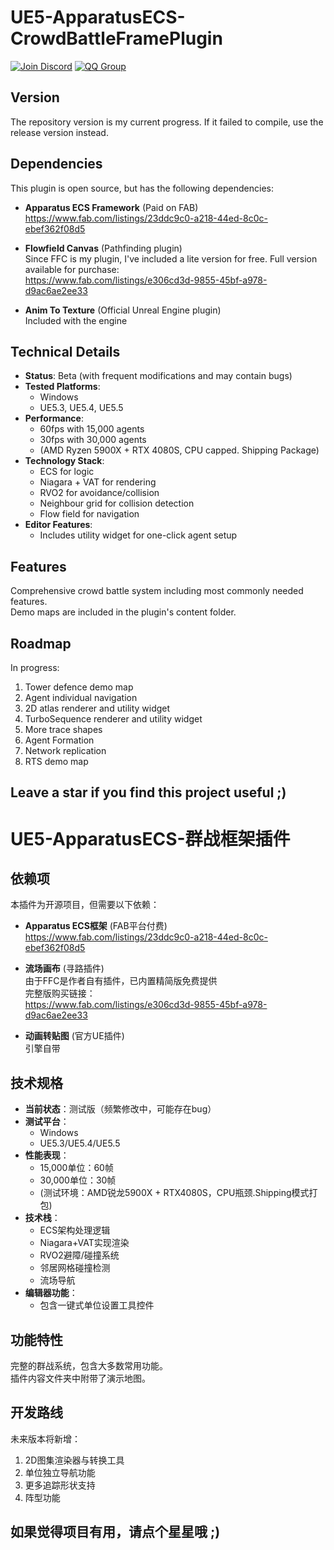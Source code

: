 # UE5-ApparatusECS-CrowdBattleFramePlugin

[![Join Discord](https://img.shields.io/badge/Discord-Join%20Chat-blue?logo=discord)](https://discord.gg/8AUMxq3SgV)
[![QQ Group](https://img.shields.io/badge/QQ%20Group-916358710-blue?logo=tencentqq)](https://jq.qq.com/?_wv=1027&k=5R5X5wX)

## Version
The repository version is my current progress. 
If it failed to compile, use the release version instead.

## Dependencies

This plugin is open source, but has the following dependencies:

- **Apparatus ECS Framework** (Paid on FAB)  
  https://www.fab.com/listings/23ddc9c0-a218-44ed-8c0c-ebef362f08d5

- **Flowfield Canvas** (Pathfinding plugin)  
  Since FFC is my plugin, I've included a lite version for free.
  Full version available for purchase:  
  https://www.fab.com/listings/e306cd3d-9855-45bf-a978-d9ac6ae2ee33

- **Anim To Texture** (Official Unreal Engine plugin)  
  Included with the engine

## Technical Details

- **Status**: Beta (with frequent modifications and may contain bugs)
- **Tested Platforms**: 
  - Windows
  - UE5.3, UE5.4, UE5.5
- **Performance**: 
  - 60fps with 15,000 agents
  - 30fps with 30,000 agents
  - (AMD Ryzen 5900X + RTX 4080S, CPU capped. Shipping Package)
- **Technology Stack**:
  - ECS for logic
  - Niagara + VAT for rendering
  - RVO2 for avoidance/collision
  - Neighbour grid for collision detection
  - Flow field for navigation
- **Editor Features**:
  - Includes utility widget for one-click agent setup

## Features

Comprehensive crowd battle system including most commonly needed features.  
Demo maps are included in the plugin's content folder.

## Roadmap

In progress:
1. Tower defence demo map
2. Agent individual navigation
3. 2D atlas renderer and utility widget
4. TurboSequence renderer and utility widget
6. More trace shapes
7. Agent Formation
8. Network replication
9. RTS demo map

## Leave a star if you find this project useful ;)


# UE5-ApparatusECS-群战框架插件

## 依赖项

本插件为开源项目，但需要以下依赖：

- **Apparatus ECS框架** (FAB平台付费)  
  https://www.fab.com/listings/23ddc9c0-a218-44ed-8c0c-ebef362f08d5

- **流场画布** (寻路插件)  
  由于FFC是作者自有插件，已内置精简版免费提供  
  完整版购买链接：  
  https://www.fab.com/listings/e306cd3d-9855-45bf-a978-d9ac6ae2ee33

- **动画转贴图** (官方UE插件)  
  引擎自带

## 技术规格

- **当前状态**：测试版（频繁修改中，可能存在bug）
- **测试平台**：
  - Windows
  - UE5.3/UE5.4/UE5.5
- **性能表现**：
  - 15,000单位：60帧
  - 30,000单位：30帧
  - (测试环境：AMD锐龙5900X + RTX4080S，CPU瓶颈.Shipping模式打包)
- **技术栈**：
  - ECS架构处理逻辑
  - Niagara+VAT实现渲染
  - RVO2避障/碰撞系统
  - 邻居网格碰撞检测
  - 流场导航
- **编辑器功能**：
  - 包含一键式单位设置工具控件

## 功能特性

完整的群战系统，包含大多数常用功能。  
插件内容文件夹中附带了演示地图。

## 开发路线

未来版本将新增：
1. 2D图集渲染器与转换工具
2. 单位独立导航功能
3. 更多追踪形状支持
4. 阵型功能

## 如果觉得项目有用，请点个星星哦 ;)
